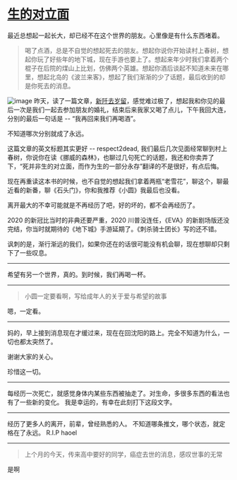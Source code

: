 # [生的对立面](https://github.com/yihong0618/gitblog/issues/196)

最近总想起一起长大，却已经不在这个世界的朋友。心里像是有什么东西堵着。

> 喝了点酒，总是不自觉的想起死去的朋友。想起你说你开始读村上春树，想起你玩了好些年的地下城，现在手游也要上了。想起来年少时我们拿着两个棍子在后院的煤山上比划，仿佛两个英雄。想起你酒后谈起不知道未来在哪里，想起北岛的《波兰来客》，想起了我们渐渐的少了话题，最后收到的却是你死去的消息。

![image](https://user-images.githubusercontent.com/15976103/101720620-0cb25b00-3ae1-11eb-93e2-f8bd77809b6a.png)
昨天，读了一篇文章，[新阡去岁留](https://fallen.moe/respect2dead/)，感觉难过极了，想起我和你见的最后一次是我们一起去参加朋友的婚礼，结束后来我家又喝了点儿，下午我回大连，分别的最后一句话是 -- “我再回来我们再喝酒”。

不知道哪次分别就成了永远。

这篇文章的英文标题其实更好 -- respect2dead, 我们最后几次见面经常聊到村上春树，你说你在读《挪威的森林》，也聊过几句死亡的话题，我还和你卖弄了下，“死并非生的对立面，而作为生的一部分永存”翻译的不是很好，有点后悔。

现在再重读这本书的时候，也不自觉的想起我们拿着两瓶“老雪花”，聊这个，聊最近看的新番，聊《石头门》，你和我推荐《小圆》我最后也没看。

离开最大的不幸可能就是不再经历了吧，好的坏的，都不会再经历了。

2020 的新冠比当时的非典还要严重，2020 川普没连任，《EVA》的新剧场版还没完结，你当时就期待的《地下城》手游延期了。《刺杀骑士团长》写的还不错。

讽刺的是，渐行渐远的我们，如果你还在的话很可能没有机会聊，现在想聊却只剩下了一些叹息。

---

希望有另一个世界，真的。到时候，我们再喝一杯。

---

> 小圆一定要看啊，写给成年人的关于爱与希望的故事

嗯，一定看。

---

妈的，早上接到消息现在才缓过来，现在在回沈阳的路上。完全不知道为什么，一切也都太突然了。

谢谢大家的关心。

珍惜这一切。

---

每经历一次死亡，就感觉身体内某些东西被抽走了。对生命，多很多东西的看法也有了一些新的变化。
我是幸运的，有幸在此刻打下这段文字。



---

经历了更多人的离开，前辈，曾经熟悉的人。
不知道哪条推文，哪个状态，就定格在了永远。
R.I.P haoel

---

> 上个月的今天，传来高中要好的同学，癌症去世的消息，感叹世事的无常

是啊